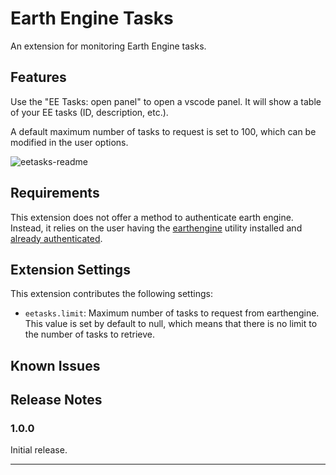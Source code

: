 # Earth Engine Tasks

An extension for monitoring Earth Engine tasks. 

## Features

Use the "EE Tasks: open panel" to open a vscode panel. It will show a table of your EE tasks (ID, description, etc.).

A default maximum number of tasks to request is set to 100, which can be modified in the user options. 

![eetasks-readme](https://raw.githubusercontent.com/lopezvoliver/eetasks/main/eetasks-readme.gif)

## Requirements

This extension does not offer a method to authenticate earth engine. Instead, it relies on the user having the [earthengine](https://developers.google.com/earth-engine/guides/command_line) utility installed and [already authenticated](https://developers.google.com/earth-engine/guides/command_line#authenticate).  

## Extension Settings


This extension contributes the following settings:

* `eetasks.limit`: Maximum number of tasks to request from earthengine. This value is set by default to null, which means that there is no limit to the number of tasks to retrieve. 

## Known Issues

## Release Notes

### 1.0.0

Initial release. 

---